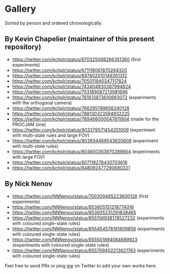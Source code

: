 # Gallery

Sorted by person and ordered chronologically.

## By Kevin Chapelier (maintainer of this present repository)

* https://twitter.com/kchplr/status/670325088286351360 (first experiments)
* https://twitter.com/kchplr/status/671116061870264320
* https://twitter.com/kchplr/status/697402010149261312
* https://twitter.com/kchplr/status/705011940247117824
* https://twitter.com/kchplr/status/743404830387994624
* https://twitter.com/kchplr/status/753189087213981696
* https://twitter.com/kchplr/status/761613873610883072 (experiments with the orthogonal camera)
* https://twitter.com/kchplr/status/766295789656240128
* https://twitter.com/kchplr/status/788130323594932225
* https://twitter.com/kchplr/status/789466000047611904 (made for the PROCJAM zine)
* https://twitter.com/kchplr/status/803379571454251009 (experiment with multi-state rules and large FOV)
* https://twitter.com/kchplr/status/803934469543620608 (experiment with multi-state rules)
* https://twitter.com/kchplr/status/804650363970289664 (experiments with large FOV)
* https://twitter.com/kchplr/status/807118278430703616
* https://twitter.com/kchplr/status/848092477290680321

## By Nick Nenov

* https://twitter.com/NNNenov/status/700309485223600128 (first experiments)
* https://twitter.com/NNNenov/status/853605151218774016
* https://twitter.com/NNNenov/status/853935231291838465
* https://twitter.com/NNNenov/status/855156938178527232 (experiments with coloured single-state rules)
* https://twitter.com/NNNenov/status/855454578191609858 (experiments with coloured single-state rules)
* https://twitter.com/NNNenov/status/855501894084689923 (experiments with coloured single-state rules)
* https://twitter.com/NNNenov/status/855769402213621763 (experiments with coloured single-state rules)

Feel free to send PRs or ping [me](https://twitter.com/kchplr/) on Twitter to add your own works here.
